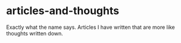 # articles-and-thoughts
Exactly what the name says. Articles I have written that are more like thoughts written down.
